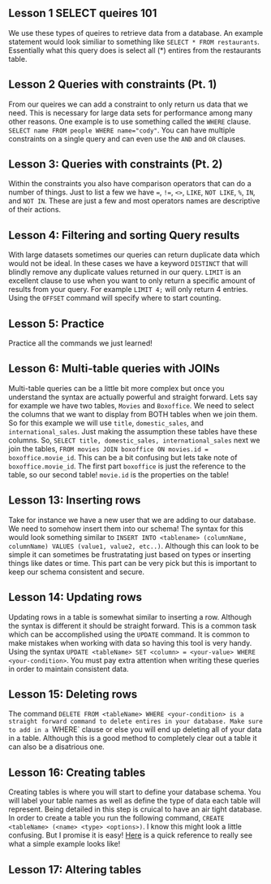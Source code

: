 ## Lesson 1 SELECT queires 101
We use these types of queires to retrieve data from a database. An example statement would look similiar to something like `SELECT * FROM restaurants`. Essentially what this query does is select all (*) entires from the restaurants table.

## Lesson 2 Queries with constraints (Pt. 1)
From our queires we can add a constraint to only return us data that we need. This is necessary for large data sets for performance among many other reasons. One example is to use something called the `WHERE` clause. `SELECT name FROM people WHERE name="cody"`. You can have multiple constraints on a single query and can even use the `AND` and `OR` clauses.

## Lesson 3: Queries with constraints (Pt. 2)
Within the constraints you also have comparison operators that can do a number of things. Just to list a few we have `=`, `!=`, `<>`, `LIKE`, `NOT LIKE`, `%`, `IN`, and `NOT IN`. These are just a few and most operators names are descriptive of their actions.

## Lesson 4: Filtering and sorting Query results
With large datasets sometimes our queries can return duplicate data which would not be ideal. In these cases we have a keyword `DISTINCT` that will blindly remove any duplicate values returned in our query. `LIMIT` is an excellent clause to use when you want to only return a specific amount of results from your query. For example `LIMIT 4;` will only return 4 entries. Using the `OFFSET` command will specify where to start counting.

## Lesson 5: Practice
Practice all the commands we just learned!

## Lesson 6: Multi-table queries with JOINs
Multi-table queries can be a little bit more complex but once you understand the syntax are actually powerful and straight forward. Lets say for example we have two tables, `Movies` and `Boxoffice`. We need to select the columns that we want to display from BOTH tables when we join them. So for this example we will use `title`, `domestic_sales`, and `international_sales`. Just making the assumption these tables have these columns. So, `SELECT title, domestic_sales, international_sales` next we join the tables, `FROM movies JOIN boxoffice ON movies.id = boxoffice.movie_id`. This can be a bit confusing but lets take note of `boxoffice.movie_id`. The first part `boxoffice` is just the reference to the table, so our second table! `movie.id` is the properties on the table!

## Lesson 13: Inserting rows
Take for instance we have a new user that we are adding to our database. We need to somehow insert them into our schema! The syntax for this would look something similar to `INSERT INTO <tablename> (columnName, columnName) VALUES (value1, value2, etc..)`. Although this can look to be simple it can sometimes be frustratating just based on types or inserting things like dates or time. This part can be very pick but this is important to keep our schema consistent and secure.

## Lesson 14: Updating rows
Updating rows in a table is somewhat similar to inserting a row. Although the syntax is different it should be straight forward. This is a common task which can be accomplished using the `UPDATE` command. It is common to make mistakes when working with data so having this tool is very handy. Using the syntax `UPDATE <tableName> SET <column> = <your-value> WHERE <your-condition>`. You must pay extra attention when writing these queries in order to maintain consistent data.

## Lesson 15: Deleting rows
The command `DELETE FROM <tableName> WHERE <your-condition> is a straight forward command to delete entires in your database. Make sure to add in a `WHERE` clause or else you will end up deleting all of your data in a table. Although this is a good method to completely clear out a table it can also be a disatrious one.

## Lesson 16: Creating tables
Creating tables is where you will start to define your database schema. You will label your table names as well as define the type of data each table will represent. Being detailed in this step is cruical to have an air tight database. In order to create a table you run the following command, `CREATE <tableName> (<name> <type> <options>)`. I know this might look a little confusing. But I promise it is easy! [Here](https://sqlbolt.com/lesson/creating_tables) is a quick reference to really see what a simple example looks like! 
 
## Lesson 17: Altering tables
